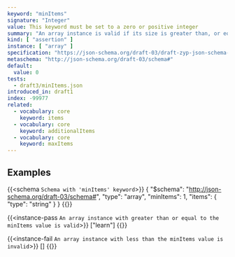 ```yaml
---
keyword: "minItems"
signature: "Integer"
value: This keyword must be set to a zero or positive integer
summary: "An array instance is valid if its size is greater than, or equal to, the value of this keyword."
kind: [ "assertion" ]
instance: [ "array" ]
specification: "https://json-schema.org/draft-03/draft-zyp-json-schema-03.pdf#5.13"
metaschema: "http://json-schema.org/draft-03/schema#"
default:
  value: 0
tests:
  - draft3/minItems.json
introduced_in: draft1
index: -99977
related:
  - vocabulary: core
    keyword: items
  - vocabulary: core
    keyword: additionalItems
  - vocabulary: core
    keyword: maxItems
---
```


## Examples

{{<schema `Schema with 'minItems' keyword`>}}
{
  "$schema": "http://json-schema.org/draft-03/schema#",
  "type": "array",
  "minItems": 1,
  "items": {
    "type": "string"
  }
}
{{</schema>}}

{{<instance-pass `An array instance with greater than or equal to the minItems value is valid`>}}
["learn"]
{{</instance-pass>}}


{{<instance-fail `An array instance with less than the minItems value is invalid`>}}
[]
{{</instance-fail>}}
